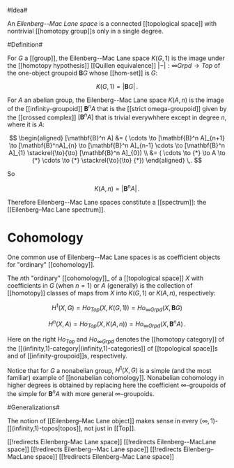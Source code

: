 #Idea#

An _Eilenberg--Mac Lane space_ is a connected [[topological space]] with nontrivial [[homotopy group]]s only in a single degree.

#Definition#

For $G$ a [[group]], the Eilenberg--Mac Lane space $K(G,1)$ is the image under the [[homotopy hypothesis]] [[Quillen equivalence]] $|-| : \infty Grpd \to Top$ of the one-object groupoid $\mathbf{B}G$ whose [[hom-set]] is $G$:

$$
  K(G,1) = | \mathbf{B} G |
  \,.
$$

For $A$ an abelian group, the Eilenberg--Mac Lane space $K(A,n)$ is the image of the [[infinity-groupoid]] $\mathbf{B}^n A$ that is the [[strict omega-groupoid]] given by the [[crossed complex]] $[\mathbf{B}^n A]$ that is trivial everywhhere except in degree $n$, where it is $A$:

$$
  \begin{aligned}
    [\mathbf{B}^n A] &=
     (  \cdots \to [\mathbf{B}^n A]_{n+1} \to [\mathbf{B}^nA]_{n} \to 
     [\mathbf{B}^n A]_{n-1} \cdots \to [\mathbf{B}^n A]_{1} \stackrel{\to}{\to} [\mathbf{B}^n A]_{0})
      \\ &=
    (  \cdots \to {*} \to A \to 
    {*} \cdots \to {*} \stackrel{\to}{\to} {*})
  \end{aligned}
  \,.
$$


So

$$
  K(A,n) = |\mathbf{B}^n A|
  \,.
$$

Therefore Eilenberg--Mac Lane spaces constitute a [[spectrum]]: the [[Eilenberg–Mac Lane spectrum]].

# Cohomology #

One common use of Eilenberg--Mac Lane spaces is as coefficient objects for "ordinary" [[cohomology]].

The $n$th "ordinary" [[cohomology]]_ of a [[topological space]] $X$ with coefficients in $G$ (when $n=1$) or $A$ (generally) is the collection of [[homotopy]] classes of maps from $X$ into $K(G,1)$ or $K(A,n)$, respectively:

$$
  H^1(X,G) = Ho_{Top}(X, K(G,1)) = Ho_{\infty Grpd}(X, \mathbf{B} G)
$$

$$
  H^n(X,A) = Ho_{Top}(X, K(A,n)) = Ho_{\infty Grpd}(X, \mathbf{B}^n A)
  \,.
$$

Here on the right $Ho_{Top}$ and $Ho_{\infty Grpd}$ denotes the [[homotopy category]] of the [[(infinity,1)-category|(infinity,1)-categories]] of [[topological space]]s and of [[infinity-groupoid]]s, respectively.

Notice that for $G$ a nonabelian group, $H^1(X,G)$ is a simple (and the most familiar) example of [[nonabelian cohomology]]. Nonabelian cohomology in higher degrees is obtained by replacing here the coefficient $\infty$-groupoids of the simple for $\mathbf{B}^n A$ with more general $\infty$-groupoids.

#Generalizations#

The notion of [[Eilenberg–Mac Lane object]] makes sense in every $(\infty,1)$-[[(infinity,1)-topos|topos]], not just in [[Top]].


[[!redirects Eilenberg-Mac Lane space]]
[[!redirects Eilenberg--MacLane space]]
[[!redirects Eilenberg--Mac Lane space]]
[[!redirects Eilenberg–MacLane space]]
[[!redirects Eilenberg–Mac Lane space]]